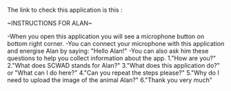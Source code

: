 The link to check this application is this :


~INSTRUCTIONS FOR ALAN~

-When you open this application you will see a microphone button on bottom right corner.
-You can connect your microphone with this application and energise Alan by saying:
"Hello Alan!"
-You can also ask him these questions to help you collect information about the app.
1."How are you?"
2."What does SCWAD stands for Alan?" 
3."What does this application do?" or "What can I do here?" 
4."Can you repeat the steps please?"
5."Why do I need to upload the image of the animal Alan?"
6."Thank you very much" 



